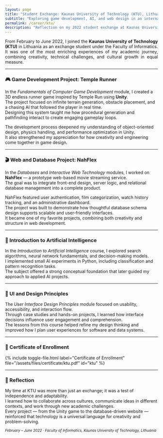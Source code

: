 ```yaml
---
layout: page
title: "Student Exchange: Kaunas University of Technology (KTU), Lithuania"
subtitle: "Exploring game development, AI, and web design in an international environment."
permalink: /career/ktu/
description: "Reflection on my 2022 student exchange at Kaunas University of Technology, where I studied Informatics and developed projects in game development, artificial intelligence, databases, and user interface design."
---
```


<section class="lead" style="text-align: justify;">
From February to June 2022, I joined the <strong>Kaunas University of Technology (KTU)</strong> in Lithuania as an exchange student under the Faculty of Informatics.  
It was one of the most enriching experiences of my academic journey, combining creativity, technical challenges, and cultural growth in equal measure.
</section>

---

### 🎮 Game Development Project: Temple Runner

In the <em>Fundamentals of Computer Game Development</em> module, I created a 3D endless runner game inspired by Temple Run using <strong>Unity</strong>.  
The project focused on infinite terrain generation, obstacle placement, and a chasing AI that followed the player in real time.  
Designing this system taught me how procedural generation and pathfinding interact to create engaging gameplay loops.

The development process deepened my understanding of object-oriented design, physics handling, and performance optimization in Unity.  
It also strengthened my appreciation for how creativity and engineering come together in game design.

---

### 🎬 Web and Database Project: NahFlex

In the <em>Databases</em> and <em>Interactive Web Technology</em> modules, I worked on <strong>NahFlex</strong> — a prototype web-based movie streaming service.  
The goal was to integrate front-end design, server logic, and relational database management into a complete product.  

NahFlex featured user authentication, film categorization, watch history tracking, and an administrative dashboard.  
The project was built to demonstrate how thoughtful database schema design supports scalable and user-friendly interfaces.  
It became one of my favorite projects, combining both creativity and structure in web development.

---

### 🤖 Introduction to Artificial Intelligence

In the <em>Introduction to Artificial Intelligence</em> course, I explored search algorithms, neural network fundamentals, and decision-making models.  
I implemented small AI experiments in Python, including classification and pattern recognition tasks.  
The subject offered a strong conceptual foundation that later guided my approach to applied AI projects.

---

### 🧩 UI and Design Principles

The <em>User Interface Design Principles</em> module focused on usability, accessibility, and interaction flow.  
Through case studies and hands-on projects, I learned how interface decisions influence user engagement and comprehension.  
The lessons from this course helped refine my design thinking and improved how I plan user experiences for software and data systems.

---

### 📄 Certificate of Enrollment

{% include toggle-file.html label="Certificate of Enrollment" file="/assets/files/certificate/ktu.pdf" id="ktu" %}

---

### 💭 Reflection

My time at KTU was more than just an exchange; it was a test of independence and adaptability.  
I learned how to collaborate across cultures, communicate ideas in different contexts, and work through new academic challenges.  
Every project — from the Unity game to the database-driven website — reinforced that technology is a universal language for creativity and problem-solving.

<p><small><em>February – June 2022 · Faculty of Informatics, Kaunas University of Technology, Lithuania</em></small></p>
